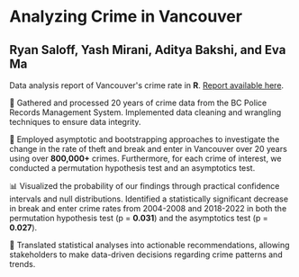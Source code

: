# Analyzing Crime in Vancouver

## Ryan Saloff, Yash Mirani, Aditya Bakshi, and Eva Ma

Data analysis report of Vancouver's crime rate in **R**. [Report available here](https://github.com/plat0cracy/Inferential-Analysis-of-Vancouver-Crime/blob/main/Analyzing%20Crime%20in%20Vancouver.ipynb).

🧹 Gathered and processed 20 years of crime data from the BC Police Records Management System. Implemented data cleaning and wrangling techniques to ensure data integrity. 

🔎 Employed asymptotic and bootstrapping approaches to investigate the change in the rate of theft and break and enter in Vancouver over 20 years using over **800,000+** crimes. Furthermore, for each crime of interest, we conducted a permutation hypothesis test and an asymptotics test.

📊 Visualized the probability of our findings through practical confidence intervals and null distributions. Identified a statistically significant decrease in break and enter crime rates from 2004-2008 and 2018-2022 in both the permutation hypothesis test (p = **0.031**) and the asymptotics test (p = **0.027**).

🤝 Translated statistical analyses into actionable recommendations, allowing stakeholders to make data-driven decisions regarding crime patterns and trends.
